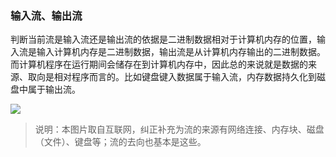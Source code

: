 ### 输入流、输出流 ###

判断当前流是输入流还是输出流的依据是二进制数据相对于计算机内存的位置，输入流是输入计算机内存是二进制数据，输出流是从计算机内存输出的二进制数据。而计算机程序在运行期间会储存在到计算机内存中，因此总的来说就是数据的来源、取向是相对程序而言的。比如键盘键入数据属于输入流，内存数据持久化到磁盘中属于输出流。

![](https://github.com/scalad/Note/blob/master/Java_IO/inputOutputStream/image/inputoutput.png)

> 说明：本图片取自互联网，纠正补充为流的来源有网络连接、内存块、磁盘（文件）、键盘等；流的去向也基本是这些。